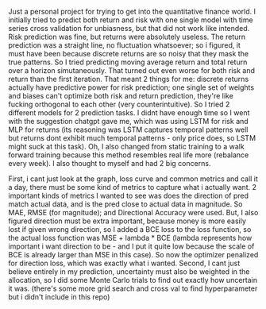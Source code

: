 Just a personal project for trying to get into the quantitative finance world.
I initially tried to predict both return and risk with one single model with time series cross validation for unbiasness, but that did not work like intended. Risk prediction was fine, 
but returns were absolutely useless. The return prediction was a straight line, no fluctuation whatsoever; so i figured, it must have been because discrete returns are so noisy that they mask the true patterns.
So I tried predicting moving average return and total return over a horizon simutaneously. That turned out even worse for both risk and return than the first iteration. That meant 2 things for me: discrete returns actually have predictive power for risk prediction; one single set of weights and biases can't optimize both risk and return prediction, they're like fucking orthogonal to each other (very counterintuitive). 
So I tried 2 different models for 2 prediction tasks. I didnt have enough time so I went with the suggestion chatgpt gave me, which was using LSTM for risk and MLP for returns (its reasoning was LSTM captures temporal patterns well but returns dont exhibit much temporal patterns - only price does, so LSTM might suck at this task). Oh, I also changed from static training to a walk forward training because this method resembles real life more (rebalance every week). I also thought to myself and had 2 big concerns.

First, i cant just look at the graph, loss curve and common metrics and call it a day, there must be some kind of metrics to capture what i actually want. 2 important kinds of metrics I wanted to see was does the direction of pred match actual data, and is the pred close to actual data in magnitude. So MAE, RMSE (for magnitude); and Directional Accuracy were used. But, I also figured direction must be extra important, because money is more easily lost if given wrong direction, so I added a BCE loss to the loss function, so the actual loss function was MSE + lambda * BCE (lambda represents how important i want direction to be - and I put it quite low because the scale of BCE is already larger than MSE in this case). So now the optimizer penalized for direction loss, which was exactly what i wanted.
Second, I cant just believe entirely in my prediction, uncertainty must also be weighted in the allocation, so I did some Monte Carlo trials to find out exactly how uncertain it was.
(there's some more grid search and cross val to find hyperparameter but i didn't include in this repo)
